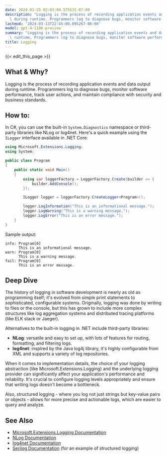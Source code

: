 ```yaml
---
date: 2024-01-25 02:03:04.575535-07:00
description: "Logging is the process of recording application events and data output\
  \ during runtime. Programmers log to diagnose bugs, monitor software performance,\u2026"
lastmod: '2024-03-13T22:45:00.095267-06:00'
model: gpt-4-1106-preview
summary: "Logging is the process of recording application events and data output during\
  \ runtime. Programmers log to diagnose bugs, monitor software performance,\u2026"
title: Logging
---
```


{{< edit_this_page >}}

## What & Why?
Logging is the process of recording application events and data output during runtime. Programmers log to diagnose bugs, monitor software performance, track user actions, and maintain compliance with security and business standards.

## How to:
In C#, you can use the built-in `System.Diagnostics` namespace or third-party libraries like NLog or log4net. Here's a quick example using the `ILogger` interface available in .NET Core:

```C#
using Microsoft.Extensions.Logging;
using System;

public class Program
{
    public static void Main()
    {
        using var loggerFactory = LoggerFactory.Create(builder => {
            builder.AddConsole();
        });

        ILogger logger = loggerFactory.CreateLogger<Program>();

        logger.LogInformation("This is an informational message.");
        logger.LogWarning("This is a warning message.");
        logger.LogError("This is an error message.");
    }
}
```

Sample output:
```
info: Program[0]
      This is an informational message.
warn: Program[0]
      This is a warning message.
fail: Program[0]
      This is an error message.
```

## Deep Dive
The history of logging in software development is nearly as old as programming itself; it's evolved from simple print statements to sophisticated, configurable systems. Originally, logging was done by writing to files or the console, but this has grown to include more complex structures like log aggregation systems and distributed tracing platforms (like ELK stack or Jaeger).

Alternatives to the built-in logging in .NET include third-party libraries:
- **NLog**: versatile and easy to set up, with lots of features for routing, formatting, and filtering logs.
- **log4net**: inspired by the Java log4j library, it's highly configurable from XML and supports a variety of log repositories.

When it comes to implementation details, the choice of your logging abstraction (like Microsoft.Extensions.Logging) and the underlying logging provider can significantly affect your application's performance and reliability. It's crucial to configure logging levels appropriately and ensure that writing logs doesn't become a bottleneck. 

Also, structured logging - where you log not just strings but key-value pairs or objects - allows for more precise and actionable logs, which are easier to query and analyze.

## See Also
- [Microsoft.Extensions.Logging Documentation](https://docs.microsoft.com/en-us/aspnet/core/fundamentals/logging/)
- [NLog Documentation](https://nlog-project.org/documentation/)
- [log4net Documentation](https://logging.apache.org/log4net/)
- [Serilog Documentation](https://serilog.net/) (for an example of structured logging)
